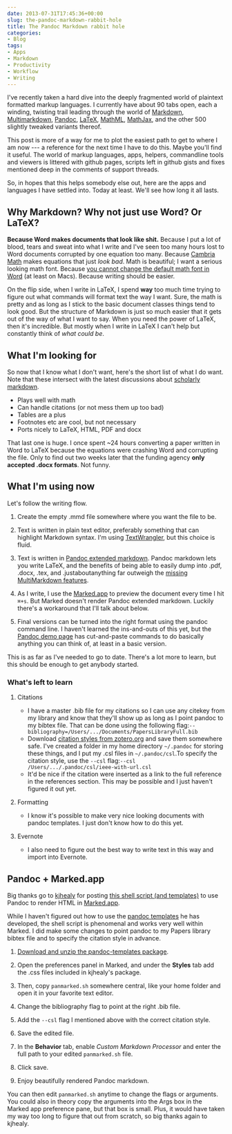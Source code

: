 ```yaml
---
date: 2013-07-31T17:45:36+00:00
slug: the-pandoc-markdown-rabbit-hole
title: The Pandoc Markdown rabbit hole
categories:
- Blog
tags:
- Apps
- Markdown
- Productivity
- Workflow
- Writing
---
```


I've recently taken a hard dive into the deeply fragmented world of plaintext formatted markup languages. I currently have about 90 tabs open, each a winding, twisting trail leading through the world of [Markdown](http://daringfireball.net/projects/markdown/), [Multimarkdown](fletcherpenney.net/multimarkdown/‎), [Pandoc](johnmacfarlane.net/pandoc/‎), [LaTeX](http://latex-project.org), [MathML](http://w3.org/Math), [MathJax](http://mathjax.org), and the other 500 slightly tweaked variants thereof.

This post is more of a way for me to plot the easiest path to get to where I am now --- a reference for the next time I have to do this. Maybe you'll find it useful. The world of markup languages, apps, helpers, commandline tools and viewers is littered with github pages, scripts left in github gists and fixes mentioned deep in the comments of support threads.

So, in hopes that this helps somebody else out, here are the apps and languages I have settled into. Today at least. We'll see how long it all lasts.

<!-- more -->


## Why Markdown? Why not just use Word? Or LaTeX?


**Because Word makes documents that look like shit.** Because I put a lot of blood, tears and sweat into what I write and I've seen too many hours lost to Word documents corrupted by one equation too many. Because [Cambria Math](http://en.wikipedia.org/wiki/Cambria_(typeface)) makes equations that just _look bad_. Math is beautiful; I want a serious looking math font. Because [you cannot change the default math font in Word](http://answers.microsoft.com/en-us/mac/forum/macoffice2011-macword/installing-math-fonts/301abc3b-d132-45c7-8409-99201dce1572) (at least on Macs). Because writing should be easier.

On the flip side, when I write in LaTeX, I spend **way** too much time trying to figure out what commands will format text the way I want. Sure, the math is pretty and as long as I stick to the basic document classes things tend to look good. But the structure of Markdown is just so much easier that it gets out of the way of what I want to say. When you need the power of LaTeX, then it's incredible. But mostly when I write in LaTeX I can't help but constantly think of _what could be_.


## What I'm looking for


So now that I know what I don't want, here's the short list of what I do want. Note that these intersect with the latest discussions about [scholarly markdown](http://blog.martinfenner.org/2013/06/17/what-is-scholarly-markdown/).

* Plays well with math
* Can handle citations (or not mess them up too bad)
* Tables are a plus
* Footnotes etc are cool, but not necessary
* Ports nicely to LaTeX, HTML, PDF and docx

That last one is huge. I once spent ~24 hours converting a paper written in Word to LaTeX because the equations were crashing Word and corrupting the file. Only to find out two weeks later that the funding agency **only accepted .docx formats**. Not funny.


## What I'm using now

Let's follow the writing flow.

1. Create the empty .mmd file somewhere where you want the file to be.

2. Text is written in plain text editor, preferably something that can highlight Markdown syntax. I'm using [TextWrangler](http://www.barebones.com/products/textwrangler/), but this choice is fluid.

3. Text is written in [Pandoc extended markdown](http://johnmacfarlane.net/pandoc/README.html). Pandoc markdown lets you write LaTeX, and the benefits of being able to easily dump into .pdf, .docx, .tex, and .justaboutanything far outweigh the [missing MultiMarkdown features](https://github.com/jgm/pandoc/wiki/Pandoc-vs-Multimarkdown#features-in-mmd-but-not-pandoc).

4. As I write, I use the [Marked.app](http://markedapp.com) to preview the document every time I hit `⌘+s`. But Marked doesn't render Pandoc extended markdown. Luckily there's a workaround that I'll talk about below.

5. Final versions can be turned into the right format using the pandoc command line. I haven't learned the ins-and-outs of this yet, but the [Pandoc demo page](http://johnmacfarlane.net/pandoc/demos.html) has cut-and-paste commands to do basically anything you can think of, at least in a basic version.


This is as far as I've needed to go to date. There's a lot more to learn, but this should be enough to get anybody started.


### What's left to learn

1. Citations
    * I have a master .bib file for my citations so I can use any citekey from my library and know that they'll show up as long as I point pandoc to my bibtex file. That can be done using the following flag:`--bibliography=/Users/.../Documents/PapersLibraryFull.bib`
    * Download [citation styles from zotero.org](http://zotero.org/styles) and save them somewhere safe. I've created a folder in my home directory `~/.pandoc` for storing these things, and I put my .csl files in `~/.pandoc/csl`.To specify the citation style, use the `--csl` flag:`--csl /Users/.../.pandoc/csl/ieee-with-url.csl`
    * It'd be nice if the citation were inserted as a link to the full reference in the references section. This may be possible and I just haven't figured it out yet.

2. Formatting
    * I know it's possible to make very nice looking documents with pandoc templates. I just don't know how to do this yet.

3. Evernote
    * I also need to figure out the best way to write text in this way and import into Evernote.

## Pandoc + Marked.app

Big thanks go to [kjhealy](https://github.com/kjhealy) for posting [this shell script (and templates)](https://github.com/kjhealy/pandoc-templates) to use Pandoc to render HTML in [Marked.app](http://markedapp.com).

While I haven't figured out how to use the [pandoc templates](https://github.com/kjhealy/pandoc-templates/tree/master/templates) he has developed, the shell script is phenomenal and works very well within Marked. I did make some changes to point pandoc to my Papers library bibtex file and to specify the citation style in advance.
	
1. [Download and unzip the pandoc-templates package](https://github.com/kjhealy/pandoc-templates/archive/master.zip).

2. Open the preferences panel in Marked, and under the **Styles** tab add the .css files included in kjhealy's package.

3. Then, copy `panmarked.sh` somewhere central, like your home folder and open it in your favorite text editor.

4. Change the bibliography flag to point at the right .bib file.

5. Add the `--csl` flag I mentioned above with the correct citation style.

6. Save the edited file.

7. In the **Behavior** tab, enable _Custom Markdown Processor_ and enter the full path to your edited `panmarked.sh` file.

8. Click save.

9. Enjoy beautifully rendered Pandoc markdown.


You can then edit `panmarked.sh` anytime to change the flags or arguments. You could also in theory copy the arguments into the Args box in the Marked app preference pane, but that box is small. Plus, it would have taken my way too long to figure that out from scratch, so big thanks again to kjhealy.
